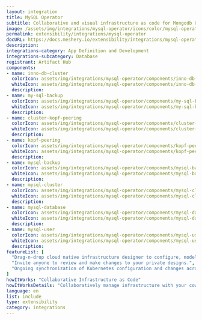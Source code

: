 ```yaml
---
layout: integration
title: MySQL Operator
subtitle: Collaborative and visual infrastructure as code for Mongodb Operator
image: /assets/img/integrations/mysql-operator/icons/color/mysql-operator-color.svg
permalink: extensibility/integrations/mysql-operator
docURL: https://docs.meshery.io/extensibility/integrations/mysql-operator
description: 
integrations-category: App Definition and Development
integrations-subcategory: Database
registrant: Artifact Hub
components: 
- name: inno-db-cluster
  colorIcon: assets/img/integrations/mysql-operator/components/inno-db-cluster/icons/color/inno-db-cluster-color.svg
  whiteIcon: assets/img/integrations/mysql-operator/components/inno-db-cluster/icons/white/inno-db-cluster-white.svg
  description: 
- name: my-sql-backup
  colorIcon: assets/img/integrations/mysql-operator/components/my-sql-backup/icons/color/my-sql-backup-color.svg
  whiteIcon: assets/img/integrations/mysql-operator/components/my-sql-backup/icons/white/my-sql-backup-white.svg
  description: 
- name: cluster-kopf-peering
  colorIcon: assets/img/integrations/mysql-operator/components/cluster-kopf-peering/icons/color/cluster-kopf-peering-color.svg
  whiteIcon: assets/img/integrations/mysql-operator/components/cluster-kopf-peering/icons/white/cluster-kopf-peering-white.svg
  description: 
- name: kopf-peering
  colorIcon: assets/img/integrations/mysql-operator/components/kopf-peering/icons/color/kopf-peering-color.svg
  whiteIcon: assets/img/integrations/mysql-operator/components/kopf-peering/icons/white/kopf-peering-white.svg
  description: 
- name: mysql-backup
  colorIcon: assets/img/integrations/mysql-operator/components/mysql-backup/icons/color/mysql-backup-color.svg
  whiteIcon: assets/img/integrations/mysql-operator/components/mysql-backup/icons/white/mysql-backup-white.svg
  description: 
- name: mysql-cluster
  colorIcon: assets/img/integrations/mysql-operator/components/mysql-cluster/icons/color/mysql-cluster-color.svg
  whiteIcon: assets/img/integrations/mysql-operator/components/mysql-cluster/icons/white/mysql-cluster-white.svg
  description: 
- name: mysql-database
  colorIcon: assets/img/integrations/mysql-operator/components/mysql-database/icons/color/mysql-database-color.svg
  whiteIcon: assets/img/integrations/mysql-operator/components/mysql-database/icons/white/mysql-database-white.svg
  description: 
- name: mysql-user
  colorIcon: assets/img/integrations/mysql-operator/components/mysql-user/icons/color/mysql-user-color.svg
  whiteIcon: assets/img/integrations/mysql-operator/components/mysql-user/icons/white/mysql-user-white.svg
  description: 
featureList: [
  "Drag-n-drop cloud native infrastructure designer to configure, model, and deploy your workloads.",
  "Invite anyone to review and make changes to your private designs.",
  "Ongoing synchronization of Kubernetes configuration and changes across any number of clusters."
]
howItWorks: "Collaborative Infrastructure as Code"
howItWorksDetails: "Collaboratively manage infrastructure with your coworkers synchronously sharing the same designs."
language: en
list: include
type: extensibility
category: integrations
---
```

